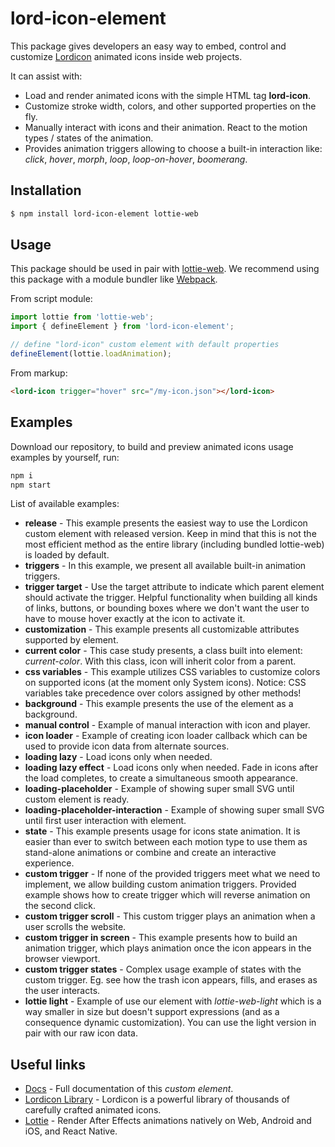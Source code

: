 # lord-icon-element

This package gives developers an easy way to embed, control and customize [Lordicon](https://lordicon.com/) animated icons inside web projects.

It can assist with:

- Load and render animated icons with the simple HTML tag __lord-icon__.
- Customize stroke width, colors, and other supported properties on the fly.
- Manually interact with icons and their animation. React to the motion types / states of the animation.
- Provides animation triggers allowing to choose a built-in interaction like: _click_, _hover_, _morph_, _loop_, _loop-on-hover_, _boomerang_.

## Installation

```bash
$ npm install lord-icon-element lottie-web
```

## Usage

This package should be used in pair with [lottie-web](https://www.npmjs.com/package/lottie-web). We recommend using this package with a module bundler like [Webpack](https://www.npmjs.com/package/webpack).

From script module:

```js
import lottie from 'lottie-web';
import { defineElement } from 'lord-icon-element';

// define "lord-icon" custom element with default properties
defineElement(lottie.loadAnimation);
```

From markup:

```html
<lord-icon trigger="hover" src="/my-icon.json"></lord-icon>
```

## Examples

Download our repository, to build and preview animated icons usage examples by yourself, run:


```bash
npm i
npm start
```

List of available examples:

- __release__ - This example presents the easiest way to use the Lordicon custom element with released version. Keep in mind that this is not the most efficient method as the entire library (including bundled lottie-web) is loaded by default.
- __triggers__ - In this example, we present all available built-in animation triggers.
- __trigger target__ - Use the target attribute to indicate which parent element should activate the trigger. Helpful functionality when building all kinds of links, buttons, or bounding boxes where we don't want the user to have to mouse hover exactly at the icon to activate it.
- __customization__ - This example presents all customizable attributes supported by element.
- __current color__ - This case study presents, a class built into element: _current-color_. With this class, icon will inherit color from a parent.
- __css variables__ - This example utilizes CSS variables to customize colors on supported icons (at the moment only System icons). Notice: CSS variables take precedence over colors assigned by other methods!
- __background__ - This example presents the use of the element as a background.
- __manual control__ - Example of manual interaction with icon and player.
- __icon loader__ - Example of creating icon loader callback which can be used to provide icon data from alternate sources.
- __loading lazy__ - Load icons only when needed.
- __loading lazy effect__ - Load icons only when needed. Fade in icons after the load completes, to create a simultaneous smooth appearance.
- __loading-placeholder__ - Example of showing super small SVG until custom element is ready.
- __loading-placeholder-interaction__ - Example of showing super small SVG until first user interaction with element.
- __state__ - This example presents usage for icons state animation. It is easier than ever to switch between each motion type to use them as stand-alone animations or combine and create an interactive experience.
- __custom trigger__ - If none of the provided triggers meet what we need to implement, we allow building custom animation triggers. Provided example shows how to create trigger which will reverse animation on the second click.
- __custom trigger scroll__ - This custom trigger plays an animation when a user scrolls the website.
- __custom trigger in screen__ - This example presents how to build an animation trigger, which plays animation once the icon appears in the browser viewport.
- __custom trigger states__ - Complex usage example of states with the custom trigger. Eg. see how the trash icon appears, fills, and erases as the user interacts.
- __lottie light__ - Example of use our element with _lottie-web-light_ which is a way smaller in size but doesn't support expressions (and as a consequence dynamic customization). You can use the light version in pair with our raw icon data.

## Useful links
- [Docs](https://element.lordicon.com/) - Full documentation of this _custom element_.
- [Lordicon Library](https://lordicon.com/) - Lordicon is a powerful library of thousands of carefully crafted animated icons.
- [Lottie](http://airbnb.io/lottie) - Render After Effects animations natively on Web, Android and iOS, and React Native.